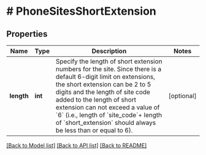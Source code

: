 # # PhoneSitesShortExtension

## Properties

Name | Type | Description | Notes
------------ | ------------- | ------------- | -------------
**length** | **int** | Specify the length of short extension numbers for the site.  Since there is a default 6-digit limit on extensions, the short extension can be 2 to 5 digits and the length of site code added to the length of short extension can not exceed a value of &#x60;6&#x60; (i.e., length of &#x60;site_code&#x60;+ length of &#x60;short_extension&#x60; should always be less than or equal to 6). | [optional] 

[[Back to Model list]](../../README.md#documentation-for-models) [[Back to API list]](../../README.md#documentation-for-api-endpoints) [[Back to README]](../../README.md)


